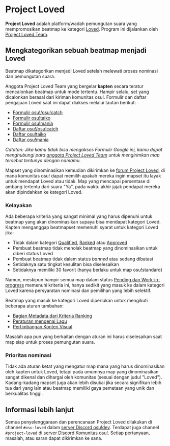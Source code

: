 # Project Loved

**Project Loved** adalah platform/wadah pemungutan suara yang mempromosikan beatmap ke kategori [Loved](/wiki/Beatmap/Category#loved). Program ini dijalankan oleh [Project Loved Team](/wiki/People/Project_Loved_Team).

## Mengkategorikan sebuah beatmap menjadi Loved

Beatmap dikategorikan menjadi Loved setelah melewati proses nominasi dan pemungutan suara.

Anggota Project Loved Team yang bergelar **kapten** secara teratur mencalonkan beatmap untuk mode tertentu. Hampir selalu, set yang dicalonkan berasal dari kiriman komunitas osu!. Formulir dan daftar pengajuan Loved saat ini dapat diakses melalui tautan berikut:

- [Formulir osu!/osu!catch](https://docs.google.com/forms/d/e/1FAIpQLSdbgHOVqMF8wQQKSdddW1JhC10ff6C7fb4JbEW7PBQTn9gAqg/viewform)
- [Formulir osu!taiko](https://docs.google.com/forms/d/e/1FAIpQLSclPWyjFByhHP45AtKD49y0RSl1TK5UOzD4dVdvjfJJQ1aCXQ/viewform)
- [Formulir osu!mania](https://docs.google.com/forms/d/e/1FAIpQLSeaGfoQNGMqw4qQcqRPItUZILh2fGwJR6ly6cZNY9OWPXkFhw/viewform)
- [Daftar osu!/osu!catch](https://docs.google.com/spreadsheets/d/1HgHwtO3kIzT8R4ocEJMZTosADrGJRJOFL-TZI97tZS4/edit)
- [Daftar osu!taiko](https://docs.google.com/spreadsheets/d/1Nk96z_xat_7ypsDF1sCTDO4i_CnHarcrCbGoTmgwHHE/edit)
- [Daftar osu!mania](https://docs.google.com/spreadsheets/d/1sjkTwUSvQ5Me-6rK61rToTg2bU-yX9X29CXdzttvhtM/edit)

*Catatan: Jika kamu tidak bisa mengakses Formulir Google ini, kamu dapat menghubungi para [anggota Project Loved Team](/wiki/People/Project_Loved_Team#team-members) untuk mengirimkan map tersebut tentunya dengan namamu.*

Mapset yang dinominasikan kemudian dikirimkan ke [forum Project Loved](https://osu.ppy.sh/community/forums/120), di mana komunitas osu! dapat memilih apakah mereka ingin mapset itu layak untuk mendapat Loved atau tidak. Map yang mencapai persentase di ambang tertentu dari suara "Ya", pada waktu akhir jajak pendapat mereka akan dipindahkan ke kategori Loved.

### Kelayakan

Ada beberapa kriteria yang sangat minimal yang harus dipenuhi untuk beatmap yang akan dinominasikan supaya bisa mendapat kategori Loved. Kapten menganggap beatmapset memenuhi syarat untuk kategori Loved jika:

- Tidak dalam kategori [Qualified](/wiki/Beatmap/Category#qualified), [Ranked](/wiki/Beatmap/Category#ranked) atau [Approved](/wiki/Beatmap/Category#approved)
- Pembuat beatmap tidak menolak beatmap yang dinominasikan untuk diberi status Loved
- Pembuat beatmap tidak dalam status *banned* atau sedang dibatasi
- Setidaknya satu tingkat kesulitan bisa diselesaikan
- Setidaknya memiliki 30 favorit (hanya berlaku untuk map osu!standard)

Namun, meskipun hampir semua map dalam status [Pending dan Work-in-progress](/wiki/Beatmap/Category#pending) memenuhi kriteria ini, hanya sedikit yang masuk ke dalam kategori Loved karena persyaratan nominasi dan pemilihan yang lebih selektif.

Beatmap yang masuk ke kategori Loved diperlukan untuk mengikuti beberapa aturan tambahan:

- [Bagian Metadata dari Kriteria Ranking](/wiki/Ranking_Criteria#metadata)
- [Peraturan mengenai Lagu](/wiki/Rules/Song_Content_Rules)
- [Pertimbangan Konten Visual](/wiki/Rules/Visual_Content_Considerations)

Masalah apa pun yang berkaitan dengan aturan ini harus diselesaikan saat map siap untuk proses pemungutan suara.

### Prioritas nominasi

Tidak ada aturan ketat yang mengatur map mana yang harus dinominasikan oleh kapten untuk Loved, tetapi pada umumnya map yang dinominasikan sangat dikenal dan dihargai oleh komunitas (sesuai dengan judul "Loved"). Kadang-kadang mapset juga akan lebih disukai jika secara signifikan lebih tua dari yang lain atau beatmap memiliki gaya pemetaan yang unik dan berkualitas tinggi.

## Informasi lebih lanjut

Semua penyelenggaraan dan perencanaan Project Loved dilakukan di channel `#osu-loved` dalam [server Discord osu!dev](https://discord.gg/ppy). Terdapat juga channel `#project-loved` di [server Discord Komunitas osu!](https://discord.gg/0Vxo9AsejDkGlk3H). Setiap pertanyaan, masalah, atau saran dapat dikirimkan ke sana.
